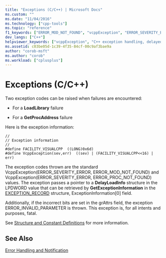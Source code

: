 ```yaml
---
title: "Exceptions (C/C++) | Microsoft Docs"
ms.custom: ""
ms.date: "11/04/2016"
ms.technology: ["cpp-tools"]
ms.topic: "reference"
f1_keywords: ["ERROR_MOD_NOT_FOUND", "vcppException", "ERROR_SEVERITY_ERROR"]
dev_langs: ["C++"]
helpviewer_keywords: ["vcppException", "C++ exception handling, delayed loading of DLLs", "delayed loading of DLLs, exceptions", "ERROR_SEVERITY_ERROR exception", "ERROR_MOD_NOT_FOUND exception"]
ms.assetid: c03be05d-1c39-4f35-84cf-00c9af3bae9a
author: "corob-msft"
ms.author: "corob"
ms.workload: ["cplusplus"]
---
```

# Exceptions (C/C++)
Two exception codes can be raised when failures are encountered:  
  
-   For a **LoadLibrary** failure  
  
-   For a **GetProcAddress** failure  
  
 Here is the exception information:  
  
```  
//  
// Exception information  
//  
#define FACILITY_VISUALCPP  ((LONG)0x6d)  
#define VcppException(sev,err)  ((sev) | (FACILITY_VISUALCPP<<16) | err)  
```  
  
 The exception codes thrown are the standard VcppException(ERROR_SEVERITY_ERROR, ERROR_MOD_NOT_FOUND) and VcppException(ERROR_SEVERITY_ERROR, ERROR_PROC_NOT_FOUND) values. The exception passes a pointer to a **DelayLoadInfo** structure in the LPDWORD value that can be retrieved by **GetExceptionInformation** in the [EXCEPTION_RECORD](/windows/desktop/api/winnt/ns-winnt-_exception_record) structure, ExceptionInformation[0] field.  
  
 Additionally, if the incorrect bits are set in the grAttrs field, the exception ERROR_INVALID_PARAMETER is thrown. This exception is, for all intents and purposes, fatal.  
  
 See [Structure and Constant Definitions](../../build/reference/structure-and-constant-definitions.md) for more information.  
  
## See Also  
 [Error Handling and Notification](../../build/reference/error-handling-and-notification.md)